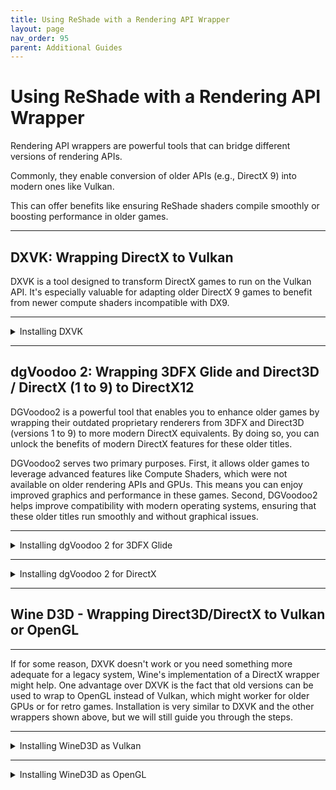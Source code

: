 ```yaml
---
title: Using ReShade with a Rendering API Wrapper
layout: page
nav_order: 95
parent: Additional Guides
---
```


# Using ReShade with a Rendering API Wrapper

Rendering API wrappers are powerful tools that can bridge different versions of rendering APIs. 

Commonly, they enable conversion of older APIs (e.g., DirectX 9) into modern ones like Vulkan. 

This can offer benefits like ensuring ReShade shaders compile smoothly or boosting performance in older games.

---

## DXVK: Wrapping DirectX to Vulkan

DXVK is a tool designed to transform DirectX games to run on the Vulkan API. It's especially valuable for adapting older DirectX 9 games to benefit from newer compute shaders incompatible with DX9.

---

<details markdown="block" class="details-tree">
<summary>Installing DXVK</summary>

---

## **Step 1:** Download DXVK

Acquire the latest DXVK version from [their GitHub releases](https://github.com/doitsujin/dxvk/releases).

---

## **Step 2:** Find your game's directory

Utilize our guide on [how to locate your game's executable](https://guides.martysmods.com/docs/additional-guides/finding-your-game-executable-and-directory/) if assistance is required.

---

## **Step 3:** Find your game's architecture and API

Refer to [PCGamingWiki](https://pcgamingwiki.com/) to find your game's rendering API and architecture.

  ![Game's API](../images/using-reshade-with-a-rendering-api-wrapper/pcgamingwiki_game_api.png)

  ![Game's Architecture](../images/using-reshade-with-a-rendering-api-wrapper/pcgamingwiki_game_api_bit_arch.png)

---

## **Step 4:** Extract DXVK's files

Unzip the DXVK archive (e.g., `dxvk-2.2.tar.gz`) using a tool like [7zip](https://www.7-zip.org/).

Within the archive, you'll spot two directories: `x64` and `x32`.

![DXVK Archive](../images/using-reshade-with-a-rendering-api-wrapper/dxvk_7zip_arch.png)

Ensure to navigate into the appropriate architecture folder based on the details that you've collected from PCGamingWiki in the previous step.

---

## **Step 5:** Choose the relevant DXVK DLL file for your game's rendering API

Inside the chosen architecture directory, you'll find multiple files. These correspond to different rendering APIs:

 * dxgi.dll - DX11/DX12

 * d3d11.dll - DX11

 * d3d10core.dll - DX10

 * d3d9.dll - DX9

---

## **Step 6:** Transfer the DLL to your game's root directory

Ensure the chosen DLL is in the same location as the game's executable.

![Transfer DLL](../images/using-reshade-with-a-rendering-api-wrapper/dxvk_install_drag.png)

---

## **Step 7:** Reinstall ReShade and test

Install ReShade for your game using the Vulkan API and give it a test run. 

If ReShade doesn't display after Vulkan installation, you might have selected an incorrect application or used the wrong architecture/DLL.

</details>

---

## dgVoodoo 2: Wrapping 3DFX Glide and Direct3D / DirectX (1 to 9) to DirectX12

DGVoodoo2 is a powerful tool that enables you to enhance older games by wrapping their outdated proprietary renderers from 3DFX and Direct3D (versions 1 to 9) to more modern DirectX equivalents. By doing so, you can unlock the benefits of modern DirectX features for these older titles.

DGVoodoo2 serves two primary purposes. First, it allows older games to leverage advanced features like Compute Shaders, which were not available on older rendering APIs and GPUs. This means you can enjoy improved graphics and performance in these games. Second, DGVoodoo2 helps improve compatibility with modern operating systems, ensuring that these older titles run smoothly and without graphical issues.

---

<details markdown="block" class="details-tree">
<summary>Installing dgVoodoo 2 for 3DFX Glide</summary>

---

## **Step 1:** Download dgVoodoo2

Acquire the latest version of dgVoodoo2 from [dege's website](http://dege.freeweb.hu/dgVoodoo2/dgVoodoo2/). At the time of writing this guide, the latest version is 2.83.1.

---

## **Step 2:** Extract the downloaded files

Extract the files to a location where you can easily find them later. Ensure that you have write permissions for the chosen directory. It is recommended to extract the files to either the "Documents" folder or the "Desktop". As long as you have write permissions for the directory, any location will suffice.

---

## **Step 3:** Locate your game directory

For this example, I'll be using the old Ubisoft game, POD (Planet of Death), which uses the Glide renderer. The instructions are similar for DirectX, but there might be some differences. If you're unsure where your game directory is located, please see our guide on [how to locate your game's executable](https://guides.martysmods.com/docs/additional-guides/finding-your-game-executable-and-directory/) for assistance!

---

## **Step 4:** Locate the game directory within dgVoodoo2

Now that we have our directory and files extracted, it's time to install dgVoodoo2. To prevent issues, we recommend running the tool as Administrator, as we may need to write to folders that require elevated permissions. After opening dgVoodoo2, you'll be greeted with its main window.

![Main Window, General tab](../images/using-reshade-with-a-rendering-api-wrapper/dgvoodoo2_main_window.png)

To start installing dgVoodoo2 for your desired game, click on the "Add" button, and then navigate to the game's directory as located before.

![Find Directory Dialogue](../images/using-reshade-with-a-rendering-api-wrapper/dgvoodoo2_directory_dialogue.png)

Now that it's done, we can start configuring it. It is not fully installed yet, but we'll leave that for the end.

---

## **Step 5:** Configure the game

To configure dgVoodoo2 for the game, click on the tab that says "Glide". Most of the options are self-explanatory, but it's worth going through some of them and explaining.

![All of the options and buttons on the tab](../images/using-reshade-with-a-rendering-api-wrapper/dgvoodoo2_glide_tab.png)

* The first option worth noting is the 3Dfx card option. This tells the game which "GPU" you have, specifying the GPU functions and specs that dgVoodoo2 will simulate. Most games work on default settings, but some may require specific models.

* The second option is the Onboard RAM, which defines how much RAM your "GPU" has. Most games work with 8MB, but if you want to improve graphics on some games, they may require 16MB.

* In the texturing section, most settings can be left as-is. However, if you feel the need to change them, you can adjust the Memory Size and Texturing options. These are useful for defining the Memory Size each mapping unit has and how many of them. Note that only Voodoo3 and onward had variants with different TMUs, so if you plan on using Voodoo2, this isn't required.

* In the Miscellaneous section, you can enable or disable the "3Dfx Watermark" checkbox to show or hide the watermark in the games. This is purely aesthetic.

After configuring all the settings, all that remains is copying the DLL files and running the game.

---

## **Step 6:** Finishing dgVoodoo2 installation

After completing the configuration, it's time to finish the dgVoodoo2 installation. Open two Explorer windows: one for the game directory and another for the dgVoodoo2 directory. In the dgVoodoo2 directory, navigate to the 3dfx folder, select x86, and drag and drop the 3 DLL files to the game directory. Then, run the game, and it should be installed.

That covers the installation process for dgVoodoo2 glide.
![Final Stretch](../images/using-reshade-with-a-rendering-api-wrapper/dgvoodoo2_dlls.png)

</details>

---


<details markdown="block" class="details-tree">
<summary>Installing dgVoodoo 2 for DirectX</summary>

---

## **Step 1:** Download dgVoodoo2

Acquire the latest version of dgVoodoo2 from [dege's website](http://dege.freeweb.hu/dgVoodoo2/dgVoodoo2/). At the time of writing this guide, the latest version is 2.83.1.

---

## **Step 2:** Extract the downloaded files

Extract the files to a location where you can easily find them later. Ensure that you have write permissions for the chosen directory. It is recommended to extract the files to either the "Documents" folder or the "Desktop". As long as you have write permissions for the directory, any location will suffice.

---

## **Step 3:** Locate your game directory

For this example, I'll be using the game TrackMania Sunrise, which is an old DirectX 8-9 game. If you're unsure where your game directory is located, please see our guide on [how to locate your game's executable](https://guides.martysmods.com/docs/additional-guides/finding-your-game-executable-and-directory/) for assistance!

---

## **Step 4:** Locate the game directory within dgVoodoo2

Now that we have our directory and files extracted, it's time to install dgVoodoo2. To prevent issues, we recommend running the tool as Administrator, as we may need to write to folders that require elevated permissions. After opening dgVoodoo2, you'll be greeted with its main window.

![Main Window, General tab](../images/using-reshade-with-a-rendering-api-wrapper/dgvoodoo2_main_window.png)

To start installing dgVoodoo2 for your desired game, click on the "Add" button, and then navigate to the game's directory as located before.

![Find Directory Dialogue](../images/using-reshade-with-a-rendering-api-wrapper/dgvoodoo2_directory_dialogue.png)

Now that it's done, we can start configuring it. It is not fully installed yet, but we'll leave that for the end.

---

## **Step 5:** Configure the game

To configure dgVoodoo2 for the game, click on the tab that says "DirectX". Most of the options are self-explanatory, but it's worth going through some of them and explaining.

![All of the options and buttons on the tab](../images/using-reshade-with-a-rendering-api-wrapper/dgvoodoo2_dx_tab.png)

* The Videocard option is the card that dgVoodoo2 will be emulating. Some games require specific brands for features, but most of the time, the dgVoodoo 3D Virtual accelerated card will work just fine. Set it to the maximum VRAM you have available.

* In the Miscellaneous section, make sure to disable the checkbox with "dgVoodoo watermark". This will remove the watermark on the lower-right of the screen.

After configuring all the settings, all that remains is copying the DLL files and running the game.

---

## **Step 6:** Finishing the dgVoodoo2 installation

After completing the configuration, it's time to finish the dgVoodoo2 installation. Open two Explorer windows: one for the game directory and another for the dgVoodoo2 directory. In the dgVoodoo2 directory, navigate to the MS folder. Take note of which DLLs to move on a game-to-game basis:

* If it's a Direct3D (1 to 7) game, the DLLs are: D3DImm.dll and DDraw.dll.

* If it's a DirectX 8 game, the DLL is: D3D8.dll.

* If it's a DirectX 9 game, the DLL is: D3D9.dll.

If you are unsure about which DLL to use, check the [PCGamingWiki](https://pcgamingwiki.com/) page for the game to determine its architecture and DirectX version.

That covers the installation process for dgVoodoo2 for DirectX.
![Final Stretch](../images/using-reshade-with-a-rendering-api-wrapper/dgvoodoo2_dx_dlls.png)

</details>

---

## Wine D3D - Wrapping Direct3D/DirectX to Vulkan or OpenGL
---

If for some reason, DXVK doesn't work or you need something more adequate for a legacy system, Wine's implementation of a DirectX wrapper might help. One advantage over DXVK is the fact that old versions can be used to wrap to OpenGL instead of Vulkan, which might worker for older GPUs or for retro games.
Installation is very similar to DXVK and the other wrappers shown above, but we will still guide you through the steps.

---

<details markdown="block" class="details-tree">
<summary>Installing WineD3D as Vulkan</summary>

---
## **Step 1:** Downloading WineD3D for Vulkan

WineD3D can be downloaded from [Federico Dossena's Website](https://fdossena.com/?p=wined3d/index.frag), since we are going for Vulkan, all we gotta do is click the Download Latest button.
If for some reason, the game you wanna install is X64, then click the *Show other downloads* text, right below the button, and select Latest version for 64-bit apps (patched with staging).
![Button and Text](../images/using-reshade-with-a-rendering-api-wrapper/wined3d_buttons.png)
![Observations and Others](../images/using-reshade-with-a-rendering-api-wrapper/wined3d_others.png)

---

## **Step 2:** Installing WineD3D into the game.

Installing WineD3D is easy, just identify which DirectX version your game is using with [PCGamingWiki](https://pcgamingwiki.com/) and then grab the DLLs required for it:

* If it's a Direct3D (1 to 7) game, the DLLs are: D3DImm.dll and DDraw.dll.

* If it's a DirectX 8 game, the DLL is: D3D8.dll.

* If it's a DirectX 9 game, the DLL is: D3D9.dll.

* If it's a DirectX 10/10.1 game, the DLLs are: d3d10.dll, d3d10_1.dll, d3d10core.dll or just dxgi.dll

* If it's a DirectX 11 game, the DLL is: d3d11.dll or dxgi.dll

* If it's a DirectX 12 and onwards game, the DLL is: dxgi.dll

After that, grab the DLL related to Wine itself, which is wined3d.dll, after that is done, just install ReShade as a Vulkan application.

---

</details>

---

<details markdown="block" class="details-tree">
<summary>Installing WineD3D as OpenGL</summary>

---

## **Step 1:** Downloading WineD3D for OpenGL

WineD3D can be downloaded from [Federico Dossena's Website](https://fdossena.com/?p=wined3d/index.frag), this time, we are going to focus at the legacy versions, so the button will be below the Latest version.

Click the button for the *Last Windows 7 Compatible version*, it should work for all cases, if it doesn't, experiment with other versions, one of them is certain to work.

![Legacy Button](../images/using-reshade-with-a-rendering-api-wrapper/wined3d_older.png)

---

## **Step 2:** Installing WineD3D into the game.

As per the previous instructions, identify the DirectX version of the game using [PCGamingWiki](https://pcgamingwiki.com/) and then grab the DLLs required for it:

* If it's a Direct3D (1 to 7) game, the DLLs are: D3DImm.dll and DDraw.dll.

* If it's a DirectX 8 game, the DLL is: D3D8.dll.

* If it's a DirectX 9 game, the DLL is: D3D9.dll.

* If it's a DirectX 10/10.1 game, the DLLs are: d3d10.dll, d3d10_1.dll, d3d10core.dll or just dxgi.dll

* If it's a DirectX 11 game, the DLL is: d3d11.dll or dxgi.dll

* If it's a DirectX 12 and onwards game, the DLL is: dxgi.dll

After that, copy the DLL related to Wine itself, which is wined3d.dll, and then install ReShade into the game as a OpenGL application.

---

</details>